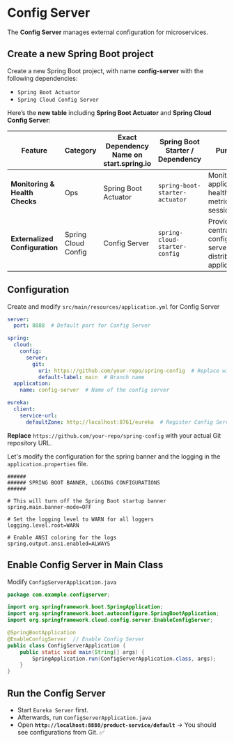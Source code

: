 # Config Server

The **Config Server** manages external configuration for microservices.  

## Create a new Spring Boot project

Create a new Spring Boot project, with name **config-server** with the following dependencies:

  - `Spring Boot Actuator`
  - `Spring Cloud Config Server`

Here’s the **new table** including **Spring Boot Actuator** and **Spring Cloud Config Server**:

| **Feature**                     | **Category**           | **Exact Dependency Name on start.spring.io** | **Spring Boot Starter / Dependency** | **Purpose** |
|----------------------------------|-----------------------|----------------------------------------------|--------------------------------------|------------|
| **Monitoring & Health Checks**   | Ops                   | Spring Boot Actuator                        | `spring-boot-starter-actuator`     | Monitor application health, metrics, and sessions |
| **Externalized Configuration**   | Spring Cloud Config   | Config Server                               | `spring-cloud-starter-config`      | Provides a central configuration server for distributed applications |

## Configuration

Create and modify `src/main/resources/application.yml` for Config Server

```yml
server:
  port: 8888  # Default port for Config Server

spring:
  cloud:
    config:
      server:
        git:
          uri: https://github.com/your-repo/spring-config  # Replace with your Git repo
          default-label: main  # Branch name
  application:
    name: config-server  # Name of the config server

eureka:
  client:
    service-url:
      defaultZone: http://localhost:8761/eureka  # Register Config Server in Eureka
```

**Replace** `https://github.com/your-repo/spring-config` with your actual Git repository URL.

Let's modify the configuration for the spring banner and the logging in the `application.properties` file.

```properties
######
###### SPRING BOOT BANNER, LOGGING CONFIGURATIONS
######

# This will turn off the Spring Boot startup banner
spring.main.banner-mode=OFF

# Set the logging level to WARN for all loggers
logging.level.root=WARN

# Enable ANSI coloring for the logs
spring.output.ansi.enabled=ALWAYS
```

## Enable Config Server in Main Class

Modify `ConfigServerApplication.java`

```java
package com.example.configserver;

import org.springframework.boot.SpringApplication;
import org.springframework.boot.autoconfigure.SpringBootApplication;
import org.springframework.cloud.config.server.EnableConfigServer;

@SpringBootApplication
@EnableConfigServer  // Enable Config Server
public class ConfigServerApplication {
    public static void main(String[] args) {
        SpringApplication.run(ConfigServerApplication.class, args);
    }
}
```

## Run the Config Server

- Start `Eureka Server` first.
- Afterwards, run `ConfigServerApplication.java`
- Open **`http://localhost:8888/product-service/default`** → You should see configurations from Git. ✅
